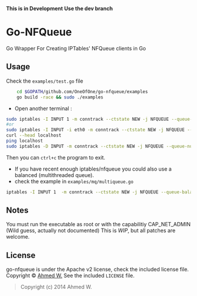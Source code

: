 **This is in Development**
**Use the dev branch**

Go-NFQueue
==========
Go Wrapper For Creating IPTables' NFQueue clients in Go

Usage
------
Check the `examples/test.go` file

```bash
	cd $GOPATH/github.com/OneOfOne/go-nfqueue/examples
	go build -race && sudo ./examples
```
* Open another terminal :
```bash
sudo iptables -I INPUT 1 -m conntrack --ctstate NEW -j NFQUEUE --queue-num 0
#or
sudo iptables -I INPUT -i eth0 -m conntrack --ctstate NEW -j NFQUEUE --queue-num 0
curl --head localhost
ping localhost
sudo iptables -D INPUT -m conntrack --ctstate NEW -j NFQUEUE --queue-num 0
```
Then you can `ctrl+c` the program to exit.

* If you have recent enough iptables/nfqueue you could also use a balanced (multithreaded queue).
* check the example in `examples/mq/multiqueue.go`

```bash
iptables -I INPUT 1  -m conntrack --ctstate NEW -j NFQUEUE --queue-balance 0:5 --queue-cpu-fanout
```
Notes
-----

You must run the executable as root or with the capabilitiy CAP_NET_ADMIN (Wild guess, actually not documented)
This is *WIP*, but all patches are welcome.

License
-------
go-nfqueue is under the Apache v2 license, check the included license file.
Copyright © [Ahmed W.](http://www.limitlessfx.com/)
See the included `LICENSE` file.

> Copyright (c) 2014 Ahmed W.